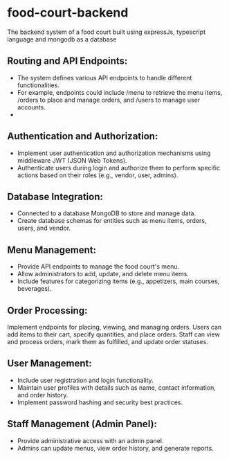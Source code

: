 # food-court-backend
The backend system of a food court built using expressJs, typescript language and mongodb as a database

## Routing and API Endpoints:
- The system defines various API endpoints to handle different functionalities.
- For example, endpoints could include /menu to retrieve the menu items, /orders to place and manage orders, and /users to manage user accounts.
- 
## Authentication and Authorization:

- Implement user authentication and authorization mechanisms using middleware JWT (JSON Web Tokens).
- Authenticate users during login and authorize them to perform specific actions based on their roles (e.g., vendor, user, admins).

## Database Integration:

- Connected to a database MongoDB to store and manage data.
- Create database schemas for entities such as menu items, orders, users, and vendor.
  
##  Menu Management:

- Provide API endpoints to manage the food court's menu.
- Allow administrators to add, update, and delete menu items.
- Include features for categorizing items (e.g., appetizers, main courses, beverages).
  
## Order Processing:

Implement endpoints for placing, viewing, and managing orders.
Users can add items to their cart, specify quantities, and place orders.
Staff can view and process orders, mark them as fulfilled, and update order statuses.

## User Management:

- Include user registration and login functionality.
- Maintain user profiles with details such as name, contact information, and order history.
- Implement password hashing and security best practices.

## Staff Management (Admin Panel):

- Provide administrative access with an admin panel.
- Admins can  update menus, view order history, and generate reports.
